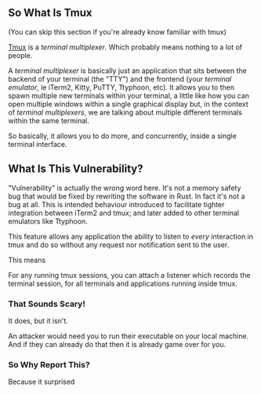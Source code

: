 ## So What Is Tmux

(You can skip this section if you're already know familiar with tmux)

[Tmux](https://github.com/tmux/tmux) is a _terminal multiplexer_. Which probably means nothing to a lot of people.

A _terminal multiplexer_ is basically just an application that sits between the backend of your terminal (the "TTY") and the frontend (your _terminal emulator_, ie iTerm2, Kitty, PuTTY, Ttyphoon, etc). It allows you to then spawn multiple new terminals within your terminal, a little like how you can open multiple windows within a single graphical display but, in the context of _terminal multiplexers_, we are talking about multiple different terminals within the same terminal.

So basically, it allows you to do more, and concurrently, inside a single terminal interface.

## What Is This Vulnerability?

"Vulnerability" is actually the wrong word here. It's not a memory safety bug that would be fixed by rewriting the software in Rust. In fact it's not a bug at all. This is intended behaviour introduced to facilitate tighter integration between iTerm2 and tmux; and later added to other terminal emulators like Ttyphoon.

This feature allows any application the ability to listen to _every_ interaction in tmux and do so without any request nor notification sent to the user.

This means 

For any running tmux sessions, you can attach a listener which records the terminal session, for all terminals and applications running inside tmux.

### That Sounds Scary!

It does, but it isn't.

An attacker would need you to run their executable on your local machine. And if they can already do that then it is already game over for you.

### So Why Report This?

Because it surprised 